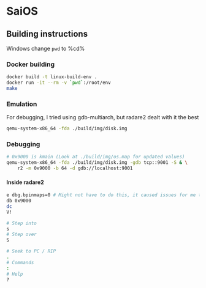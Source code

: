# SaiOS

## Building instructions 

Windows change `pwd` to %cd%

### Docker building
```bash
docker build -t linux-build-env .
docker run -it --rm -v `pwd`:/root/env 
make 
```

### Emulation
For debugging, I tried using gdb-multiarch, but radare2 dealt with it the best
```bash
qemu-system-x86_64 -fda ./build/img/disk.img
```

### Debugging 

```bash
# 0x9000 is kmain (Look at ./build/img/os.map for updated values)
qemu-system-x86_64 -fda ./build/img/disk.img -gdb tcp::9001 -S & \
    r2 -m 0x9000 -b 64 -d gdb://localhost:9001
```

#### Inside radare2
```bash
e dbg.bpinmaps=0 # Might not have to do this, it caused issues for me though
db 0x9000
dc
V!

# Step into
s
# Step over 
S 

# Seek to PC / RIP
.
# Commands 
:
# Help
?
```